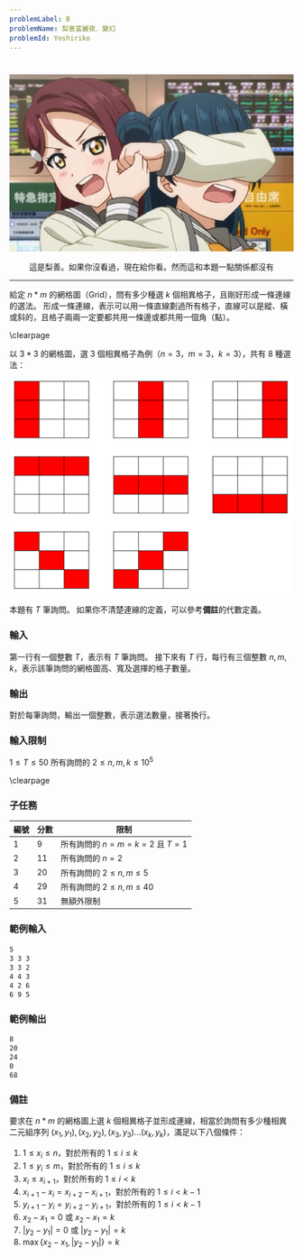 ```yaml
---
problemLabel: B
problemName: 梨善富麗夜．變幻
problemId: Yoshiriko
---
```


#

![](MEzOktU.png)
<center>這是梨善。如果你沒看過，現在給你看。然而這和本題一點關係都沒有</center>

---

給定 $n*m$ 的網格圖（Grid），問有多少種選 $k$ 個相異格子，且剛好形成一條連線的選法。
形成一條連線，表示可以用一條直線劃過所有格子，直線可以是縱、橫或斜的，且格子兩兩一定要都共用一條邊或都共用一個角（點）。

\clearpage

以 $3*3$ 的網格圖，選 $3$ 個相異格子為例（$n=3，m=3，k=3$），共有 $8$ 種選法：

![](rQ0hA6R.png)

本題有 $T$ 筆詢問。
如果你不清楚連線的定義，可以參考**備註**的代數定義。

### 輸入
第一行有一個整數 $T$，表示有 $T$ 筆詢問。
接下來有 $T$ 行，每行有三個整數 $n,m,k$，表示該筆詢問的網格圖高、寬及選擇的格子數量。

### 輸出
對於每筆詢問，輸出一個整數，表示選法數量，接著換行。

### 輸入限制

$1\leq T\leq 50$
所有詢問的 $2\leq n,m,k\leq 10^5$

\clearpage

### 子任務


|編號| 分數 | 限制 |
|---| -------- | -------- |
|1|9|所有詢問的 $n=m=k=2$ 且 $T=1$|
|2|11|所有詢問的 $n=2$ |
|3|20|所有詢問的 $2\leq n,m\leq 5$ |
|4|29|所有詢問的 $2\leq n,m\leq 40$ |
|5|31|無額外限制|

### 範例輸入
```
5
3 3 3
3 3 2
4 4 3
4 2 6
6 9 5
```

### 範例輸出
```
8
20
24
0
68
```

### 備註

要求在 $n*m$ 的網格圖上選 $k$ 個相異格子並形成連線，相當於詢問有多少種相異二元組序列 $(x_1,y_1),(x_2,y_2),(x_3,y_3)...(x_k,y_k)$，滿足以下八個條件：
1. $1\leq x_i\leq n$，對於所有的 $1\leq i\leq k$
2. $1\leq y_i\leq m$，對於所有的 $1\leq i\leq k$
3. $x_i\leq x_{i+1}$，對於所有的 $1\leq i< k$
4. $x_{i+1}-x_i=x_{i+2}-x_{i+1}$，對於所有的 $1\leq i<k-1$
5. $y_{i+1}-y_i=y_{i+2}-y_{i+1}$，對於所有的 $1\leq i<k-1$
6. $x_2-x_1=0$ 或 $x_2-x_1=k$
7. $|y_2-y_1|=0$ 或 $|y_2-y_1|=k$
8. $\max \{x_2-x_1,|y_2-y_1|\}=k$